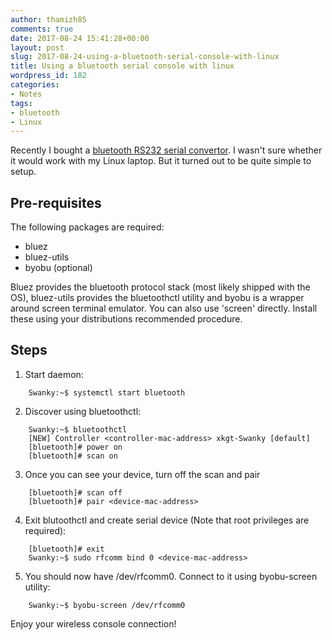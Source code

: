 ```yaml
---
author: thamizh85
comments: true
date: 2017-08-24 15:41:28+00:00
layout: post
slug: 2017-08-24-using-a-bluetooth-serial-console-with-linux
title: Using a bluetooth serial console with linux
wordpress_id: 182
categories:
- Notes
tags:
- bluetooth
- Linux
---
```


Recently I bought a [bluetooth RS232 serial convertor](https://www.aliexpress.com/store/product/FREE-SHIPPING-Bt578-rs232-wireless-male-female-general-serial-port-bluetooth-adapter-bluetooth-module/719457_1271204185.html). I wasn't sure whether it would work with my Linux laptop. But it turned out to be quite simple to setup.


## Pre-requisites

The following packages are required:
  * bluez
  * bluez-utils
  * byobu (optional)

Bluez provides the bluetooth protocol stack (most likely shipped with the OS), bluez-utils provides the bluetoothctl utility and byobu is a wrapper around screen terminal emulator. You can also use 'screen' directly. Install these using your distributions recommended procedure.

<!--more-->

## Steps

1. Start daemon:
```shell
    Swanky:~$ systemctl start bluetooth
```

2. Discover using bluetoothctl:
```shell
    Swanky:~$ bluetoothctl
    [NEW] Controller <controller-mac-address> xkgt-Swanky [default]
    [bluetooth]# power on
    [bluetooth]# scan on
```

3. Once you can see your device, turn off the scan and pair
```shell
    [bluetooth]# scan off
    [bluetooth]# pair <device-mac-address>
```

4. Exit blutoothctl and create serial device (Note that root privileges are required):
```shell
    [bluetooth]# exit
    Swanky:~$ sudo rfcomm bind 0 <device-mac-address>
```

5. You should now have /dev/rfcomm0. Connect to it using byobu-screen utility:
```shell
    Swanky:~$ byobu-screen /dev/rfcomm0
```

Enjoy your wireless console connection!